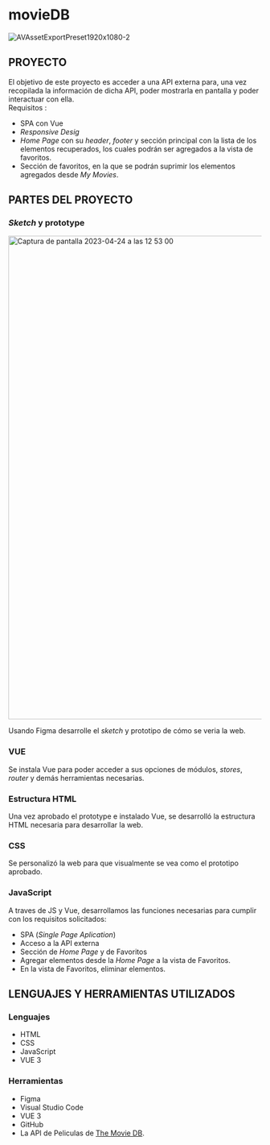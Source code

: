 # movieDB
![AVAssetExportPreset1920x1080-2](https://user-images.githubusercontent.com/116883797/233994932-00399a31-3c26-477a-89a2-01df89830d84.gif)

## PROYECTO
El objetivo de este proyecto es acceder a una API externa para, una vez recopilada la información de dicha API, poder mostrarla en pantalla y poder interactuar con ella.   
Requisitos :   
- SPA con Vue
- *Responsive Desig*
- *Home Page* con su *header*, *footer* y sección principal con la lista de los elementos recuperados, los cuales podrán ser agregados a la vista de favoritos.
- Sección de favoritos, en la que se podrán suprimir los elementos agregados desde  *My Movies*.
## PARTES DEL PROYECTO  
### *Sketch* y prototype 
<img width="960" alt="Captura de pantalla 2023-04-24 a las 12 53 00" src="https://user-images.githubusercontent.com/116883797/233992386-d38c13ea-953d-43ab-a1e8-52281e59e17f.png">

Usando Figma desarrolle el *sketch* y prototipo de cómo se veria la web.
### VUE
Se instala Vue para poder acceder a sus opciones de módulos, *stores*, *router* y demás herramientas necesarias.
### Estructura HTML
Una vez aprobado el prototype e instalado Vue, se desarrolló la estructura HTML necesaria para desarrollar la web.
### CSS
Se personalizó la web para que visualmente se vea como el prototipo aprobado.
### JavaScript
A traves de JS y Vue, desarrollamos las funciones necesarias para cumplir con los requisitos solicitados:
- SPA (*Single Page Aplication*)
- Acceso a la API externa
- Sección de *Home Page* y de Favoritos
- Agregar elementos desde la *Home Page* a la vista de Favoritos.
- En la vista de Favoritos, eliminar elementos.
## LENGUAJES Y HERRAMIENTAS UTILIZADOS
### Lenguajes
- HTML
- CSS
- JavaScript
- VUE 3
### Herramientas
- Figma
- Visual Studio Code
- VUE 3
- GitHub
- La API de Peliculas de [The Movie DB](https://www.themoviedb.org/).
